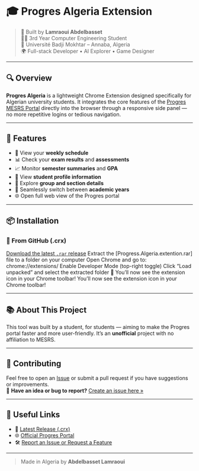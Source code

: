 # 🎓 Progres Algeria Extension

> 🧠 Built by **Lamraoui Abdelbasset**  
> 👨‍🎓 3rd Year Computer Engineering Student  
> 🏫 Université Badji Mokhtar – Annaba, Algeria  
> 🌍 Full-stack Developer • AI Explorer • Game Designer

---

## 🔍 Overview

**Progres Algeria** is a lightweight Chrome Extension designed specifically for Algerian university students. It integrates the core features of the [Progres MESRS Portal](https://progres.mesrs.dz) directly into the browser through a responsive side panel — no more repetitive logins or tedious navigation.

---

## 🚀 Features

- 📅 View your **weekly schedule**
- 📊 Check your **exam results** and **assessments**
- 📈 Monitor **semester summaries** and **GPA**
- 👤 View **student profile information**
- 👥 Explore **group and section details**
- 🔄 Seamlessly switch between **academic years**
- 🌐 Open full web view of the Progres portal

---

## 📦 Installation

### 🔗 From GitHub (.crx)

[Download the latest `.rar` release](https://github.com/bassetlamraoui/progres-algeria-extension/releases/latest)
Extract the [Progress.Algeria.extention.rar] file to a folder on your computer
Open Chrome and go to: chrome://extensions/
Enable Developer Mode (top-right toggle)
Click “Load unpacked” and select the extracted folder
🎉 You’ll now see the extension icon in your Chrome toolbar!
You’ll now see the extension icon in your Chrome toolbar!

---

## 📚 About This Project

This tool was built by a student, for students — aiming to make the Progres portal faster and more user-friendly. It’s an **unofficial** project with no affiliation to MESRS.

---

## 🤝 Contributing

Feel free to open an [Issue](https://github.com/bassetlamraoui/progres-algeria-extension/issues) or submit a pull request if you have suggestions or improvements.  
📣 **Have an idea or bug to report?** [Create an issue here »](https://github.com/bassetlamraoui/progres-algeria-extension/issues/new/choose)


---

## 🔗 Useful Links

- 🔽 [Latest Release (.crx)](https://github.com/bassetlamraoui/progres-algeria-extension/releases/latest)  
- 🌐 [Official Progres Portal](https://progres.mesrs.dz)  
- 🛠 [Report an Issue or Request a Feature](https://github.com/bassetlamraoui/progres-algeria-extension/issues)

---

> Made  in Algeria by **Abdelbasset Lamraoui**
